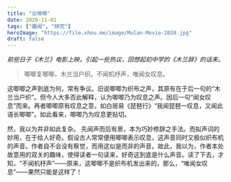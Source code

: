 ```yaml
---
title: "论唧唧"
date: 2020-11-01
tags: ["趣闻", "研究"]
heroImage: "https://file.xhou.me/image/Mulan-Movie-2020.jpg"
draft: false
---
```


*前些日子《木兰》电影上映，引起一些热议，回想起初中学的《木兰辞》的话来。*

> 唧唧复唧唧，木兰当户织。不闻机杼声，唯闻女叹息。

这唧唧之声到底为何，常有争议。旧说唧唧为织布之声，其原有在于后一句的“木兰当户织”。但今人大多否此解释，认为唧唧乃为叹息之声。因后一句“闻女叹息”而来。再者唧唧原有叹息之意，如白居易《琵琶行》“我闻琵琶一叹息，又闻此语长唧唧”。如此看来，唧唧乃为叹息更贴切。

然，我以为并非如此复杂。
先闻声而后有景，本为巧妙修辞之手法。而拟声词的妙用，在于给人好奇。假设古人常常便用唧唧表示叹息，这声音同时又极似织布机的声音。作者自不会没有察觉，而用这似是而非的声音。故此，我以为，作者本处故意用的双关的趣味，使得读者一句读来，好奇这到底是什么声音。读了下去，才知，“不闻机杼声”——原来，这唧唧不是织布机发出来的，那么，“唯闻女叹息”——果然只能是这样了！

